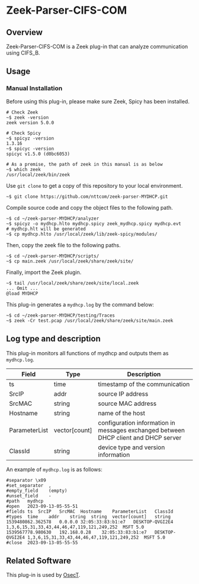 # Zeek-Parser-CIFS-COM

## Overview

Zeek-Parser-CIFS-COM is a Zeek plug-in that can analyze communication using CIFS_B.

## Usage

### Manual Installation

Before using this plug-in, please make sure Zeek, Spicy has been installed.

````
# Check Zeek
~$ zeek -version
zeek version 5.0.0

# Check Spicy
~$ spicyz -version
1.3.16
~$ spicyc -version
spicyc v1.5.0 (d0bc6053)

# As a premise, the path of zeek in this manual is as below
~$ which zeek
/usr/local/zeek/bin/zeek
````

Use `git clone` to get a copy of this repository to your local environment.
```
~$ git clone https://github.com/nttcom/zeek-parser-MYDHCP.git
```

Compile source code and copy the object files to the following path.
```
~$ cd ~/zeek-parser-MYDHCP/analyzer
~$ spicyz -o mydhcp.hlto mydhcp.spicy zeek_mydhcp.spicy mydhcp.evt
# mydhcp.hlt will be generated
~$ cp mydhcp.hlto /usr/local/zeek/lib/zeek-spicy/modules/
```

Then, copy the zeek file to the following paths.
```
~$ cd ~/zeek-parser-MYDHCP/scripts/
~$ cp main.zeek /usr/local/zeek/share/zeek/site/
```

Finally, import the Zeek plugin.
```
~$ tail /usr/local/zeek/share/zeek/site/local.zeek
... Omit ...
@load MYDHCP
```

This plug-in generates a `mydhcp.log` by the command below:
```
~$ cd ~/zeek-parser-MYDHCP/testing/Traces
~$ zeek -Cr test.pcap /usr/local/zeek/share/zeek/site/main.zeek
```

## Log type and description
This plug-in monitors all functions of mydhcp and outputs them as `mydhcp.log`.

| Field | Type | Description |
| --- | --- | --- |
| ts | time | timestamp of the communication |
| SrcIP | addr | source IP address  |
| SrcMAC | string | source MAC address |
| Hostname | string | name of the host |
| ParameterList | vector[count] | configuration information in messages exchanged between DHCP client and DHCP server |
| ClassId | string | device type and version information |

An example of `mydhcp.log` is as follows:
```
#separator \x09
#set_separator	,
#empty_field	(empty)
#unset_field	-
#path	mydhcp
#open	2023-09-13-05-55-51
#fields	ts	SrcIP	SrcMAC	Hostname	ParameterList	ClassId
#types	time	addr	string	string	vector[count]	string
1539480862.362578	0.0.0.0	32:05:33:83:b1:e7	DESKTOP-QVGI2E4	1,3,6,15,31,33,43,44,46,47,119,121,249,252	MSFT 5.0
1539567778.980630	192.168.0.28	32:05:33:83:b1:e7	DESKTOP-QVGI2E4	1,3,6,15,31,33,43,44,46,47,119,121,249,252	MSFT 5.0
#close	2023-09-13-05-55-55
```

## Related Software

This plug-in is used by [OsecT](https://github.com/nttcom/OsecT).


